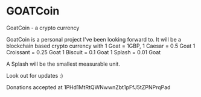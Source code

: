 # GOATCoin
GoatCoin - a crypto currency

GoatCoin is a personal project I've been looking forward to. It will be a blockchain based crypto currency with 
1 Goat = 1GBP,
1 Caesar = 0.5 Goat
1 Croissant = 0.25 Goat
1 Biscuit = 0.1 Goat
1 Splash = 0.01 Goat

A Splash will be the smallest measurable unit.


Look out for updates :)


Donations accepted at 1PHd1MtRtQWNwwnZbt1pFfJ5tZPNPrqPad
